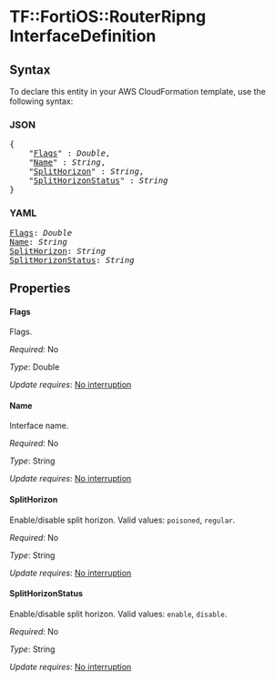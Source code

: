 # TF::FortiOS::RouterRipng InterfaceDefinition

## Syntax

To declare this entity in your AWS CloudFormation template, use the following syntax:

### JSON

<pre>
{
    "<a href="#flags" title="Flags">Flags</a>" : <i>Double</i>,
    "<a href="#name" title="Name">Name</a>" : <i>String</i>,
    "<a href="#splithorizon" title="SplitHorizon">SplitHorizon</a>" : <i>String</i>,
    "<a href="#splithorizonstatus" title="SplitHorizonStatus">SplitHorizonStatus</a>" : <i>String</i>
}
</pre>

### YAML

<pre>
<a href="#flags" title="Flags">Flags</a>: <i>Double</i>
<a href="#name" title="Name">Name</a>: <i>String</i>
<a href="#splithorizon" title="SplitHorizon">SplitHorizon</a>: <i>String</i>
<a href="#splithorizonstatus" title="SplitHorizonStatus">SplitHorizonStatus</a>: <i>String</i>
</pre>

## Properties

#### Flags

Flags.

_Required_: No

_Type_: Double

_Update requires_: [No interruption](https://docs.aws.amazon.com/AWSCloudFormation/latest/UserGuide/using-cfn-updating-stacks-update-behaviors.html#update-no-interrupt)

#### Name

Interface name.

_Required_: No

_Type_: String

_Update requires_: [No interruption](https://docs.aws.amazon.com/AWSCloudFormation/latest/UserGuide/using-cfn-updating-stacks-update-behaviors.html#update-no-interrupt)

#### SplitHorizon

Enable/disable split horizon. Valid values: `poisoned`, `regular`.

_Required_: No

_Type_: String

_Update requires_: [No interruption](https://docs.aws.amazon.com/AWSCloudFormation/latest/UserGuide/using-cfn-updating-stacks-update-behaviors.html#update-no-interrupt)

#### SplitHorizonStatus

Enable/disable split horizon. Valid values: `enable`, `disable`.

_Required_: No

_Type_: String

_Update requires_: [No interruption](https://docs.aws.amazon.com/AWSCloudFormation/latest/UserGuide/using-cfn-updating-stacks-update-behaviors.html#update-no-interrupt)

